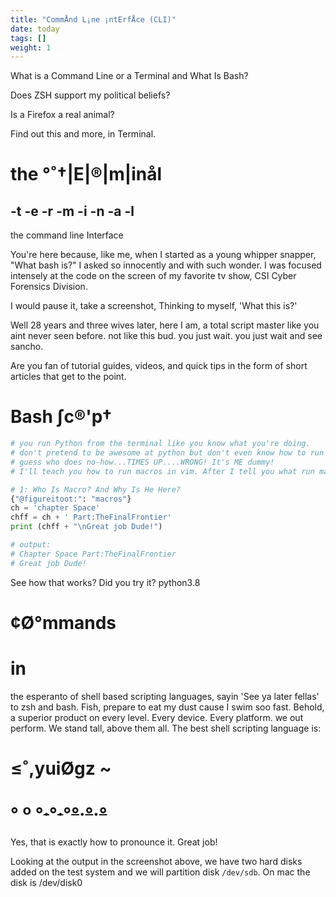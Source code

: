 ```yaml
---
title: "CommÅnd L¡ne ¡ntErfÅce (CLI)"
date: today
tags: []
weight: 1
---
```


What is a Command Line or a Terminal and What Is Bash? 

Does ZSH support my political beliefs?


Is a Firefox a real animal?


Find out this and more, in Terminal.


#  the °˚†|E|®|m|inål 
-t
-e
-r
-m
-i
-n
-a
-l
---

the command line Interface

You're here because, like me, when I started as a young whipper snapper, "What bash is?" I asked so innocently and with such wonder. I was focused intensely at the code on the screen of my favorite tv show, CSI Cyber Forensics Division. 

I would pause it, take a screenshot, Thinking to myself, 'What this is?' 

Well 28 years and three wives later, here I am, a total script master like you aint never seen before. not like this bud. you just wait. you just wait and see sancho. 

Are you fan of tutorial guides, videos, and quick tips in the form of short articles that get to the point.

# Bash ∫c®'p†

```python
# you run Python from the terminal like you know what you're doing. 
# don't pretend to be awesome at python but don't even know how to run macros in vim.
# guess who does no-how...TIMES UP....WRONG! It's ME dummy!
# I'll teach you how to run macros in vim. After I tell you what run macros in vim means. After I tell you what vim is. Then I will teach you how to change lots of things in stuff and all that in many many chapters ahead. Enjoy the journey...I know I Will!!!

# 1: Who Is Macro? And Why Is He Here?
{"@figureitoot:": "macros"}
ch = 'chapter Space' 
chff = ch + ' Part:TheFinalFrontier'
print (chff + "\nGreat job Dude!")

# output: 
# Chapter Space Part:TheFinalFrontier
# Great job Dude!
```

See how that works? Did you try it? python3.8



# ¢Ø°mmands 

# in 

the esperanto of shell based scripting languages, sayin 'See ya later fellas' to zsh and bash. Fish, prepare to eat my dust cause I swim soo fast. Behold, a superior product on every level. Every device. Every platform. we out perform. We stand tall, above them all. The best shell scripting language is:

# ≤˚,yuiØgz ~ 

# ° º °~~·~~°~~·~~°~~°~~·~~°~~·~~°~~

Yes, that is exactly how to pronounce it. Great job!








Looking at the output in the screenshot above, we have two hard disks added on the test system and we will partition disk `/dev/sdb`. On mac the disk is /dev/disk0






